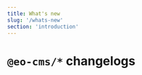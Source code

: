```yaml
---
title: What's new
slug: '/whats-new'
section: 'introduction'
---
```


<!-- markdownlint-disable MD025 -->

# `@eo-cms/*` changelogs

<!-- markdownlint-enable MD025 -->
